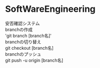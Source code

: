 # SoftWareEngineering
安否確認システム  
branchの作成  
'git branch [branch名]'  
branchの切り替え  
        git checkout [branch名]  
branchのプッシュ  
        git push -u origin [branch名]  

